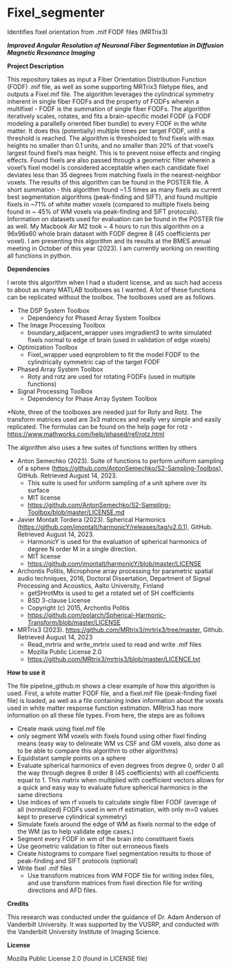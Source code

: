 # Fixel_segmenter
Identifies fixel orientation from .mif FODF files (MRTrix3)

_**Improved Angular Resolution of Neuronal Fiber Segmentation in Diffusion Magnetic Resonance Imaging**_

**Project Description**

This repository takes as input a Fiber Orientation Distribution Function (FODF) .mif file, as well as some supporting MRTrix3 filetype files, and outputs a Fixel.mif file. The algorithm leverages the cylindrical symmetry inherent in single fiber FODFs and the property of FODFs wherein a multifixel - FODF is the summation of single fiber FODFs. The algorithm iteratively scales, rotates, and fits a brain-specific model FODF (a FODF modeling a parallelly oriented fiber bundle) to every FODF in the white matter. It does this (potentially) multiple times per target FODF, until a threshold is reached. The algorithm is thresholded to find fixels with max heights no smaller than 0.1 units, and no smaller than 20% of that voxel’s largest found fixel’s max height. This is to prevent noise effects and ringing effects. Found fixels are also passed through a geometric filter wherein a voxel’s fixel model is considered acceptable when each candidate fixel deviates less than 35 degrees from matching fixels in the nearest-neighbor voxels. The results of this algorithm can be found in the POSTER file. A short summation - this algorithm found ~1.5 times as many fixels as current best segmentation algorithms (peak-finding and SIFT), and found multiple fixels in ~71% of white matter voxels (compared to multiple fixels being found in ~ 45% of WM voxels via peak-finding and SIFT protocols). Information on datasets used for evaluation can be found in the POSTER file as well. My Macbook Air M2 took ~ 4 hours to run this algorithm on a 96x96x60 whole brain dataset with FODF degree 8 (45 coefficients per voxel). I am presenting this algorithm and its results at the BMES annual meeting in October of this year (2023). I am currently working on rewriting all functions in python.
					
**Dependencies**

I wrote this algorithm when I had a student license, and as such had access to about as many MATLAB toolboxes as I wanted. A lot of these functions can be replicated without the toolbox. The toolboxes used are as follows.

- The DSP System Toolbox
  - Dependency for Phased Array System Toolbox
- The Image Processing Toolbox
  - boundary_adjacent_wrapper uses imgradient3 to write simulated fixels normal to edge of brain (used in validation of edge voxels)
- Optimization Toolbox
  - Fixel_wrapper used eqnproblem to fit the model FODF to the cylindrically symmetric cap of the target FODF
- Phased Array System Toolbox
  - Roty and rotz are used for rotating FODFs (used in multiple functions)
- Signal Processing Toolbox
  - Dependency for Phase Array System Toolbox

*Note, three of the toolboxes are needed just for Roty and Rotz. The transform matrices used are 3x3 matrices and really very simple and easily replicated. The formulas can be found on the help page for rotz - https://www.mathworks.com/help/phased/ref/rotz.html

The algorithm also uses a few suites of functions written by others
- Anton Semechko (2023). Suite of functions to perform uniform sampling of a sphere (https://github.com/AntonSemechko/S2-Sampling-Toolbox), GitHub. Retrieved August 14, 2023.
  - This suite is used for uniform sampling of a unit sphere over its surface
  - MIT license
  - https://github.com/AntonSemechko/S2-Sampling-Toolbox/blob/master/LICENSE.md
- Javier Montalt Tordera (2023). Spherical Harmonics (https://github.com/jmontalt/harmonicY/releases/tag/v2.0.1), GitHub. Retrieved August 14, 2023.
  - HarmonicY is used for the evaluation of spherical harmonics of degree N order M in a single direction.
  - MIT license
  - https://github.com/jmontalt/harmonicY/blob/master/LICENSE
- Archontis Politis, Microphone array processing for parametric spatial audio techniques, 2016, Doctoral Dissertation, Department of Signal Processing and Acoustics, Aalto University, Finland
  - getSHrotMtx is used to get a rotated set of SH coefficients 
  - BSD 3-clause License 
  - Copyright (c) 2015, Archontis Politis 
  - https://github.com/polarch/Spherical-Harmonic-Transform/blob/master/LICENSE
- MRTrix3 (2023). https://github.com/MRtrix3/mrtrix3/tree/master, Github. Retrieved August 14, 2023
  - Read_mrtrix and write_mrtrix used to read and write .mif files
  - Mozilla Public License 2.0
  - https://github.com/MRtrix3/mrtrix3/blob/master/LICENCE.txt

**How to use it**

The file pipeline_github.m shows a clear example of how this algorithm is used. First, a white matter FODF file, and a fixel.mif file (peak-finding fixel file) is loaded, as well as a file containing index information about the voxels used in white matter response function estimation. MRtrix3 has more information on all these file types. From here, the steps are as follows

- Create mask using fixel.mif file
- only segment WM voxels with fixels found using other fixel finding means (easy way to delineate WM vs CSF and GM voxels, also done as to be able to compare this algorithm to other algorithms)
- Equidistant sample points on a sphere
- Evaluate spherical harmonics of even degrees from degree 0, order 0 all the way through degree 8 order 8 (45 coefficients) with all coefficients equal to 1. This matrix when multiplied with coefficient vectors allows for a quick and easy way to evaluate future spherical harmonics in the same directions
- Use indices of wm rf voxels to calculate single fiber FODF (average of all (normalized) FODFs used in wm rf estimation, with only m=0 values kept to preserve cylindrical symmetry)
- Simulate fixels around the edge of WM as fixels normal to the edge of the WM (as to help validate edge cases.)
- Segment every FODF in wm of the brain into constituent fixels
- Use geometric validation to filter out erroneous fixels
- Create histograms to compare fixel segmentation results to those of peak-finding and SIFT protocols (optional)
- Write fixel .mif files
  - Use transform matrices from WM FODF file for writing index files, and use transform matrices from fixel direction file for writing directions and AFD files.


**Credits**

This research was conducted under the guidance of Dr. Adam Anderson of Vanderbilt University. It was supported by the VUSRP, and conducted with the Vanderbilt University Institute of Imaging Science.

**License**

Mozilla Public License 2.0 (found in LICENSE file)
